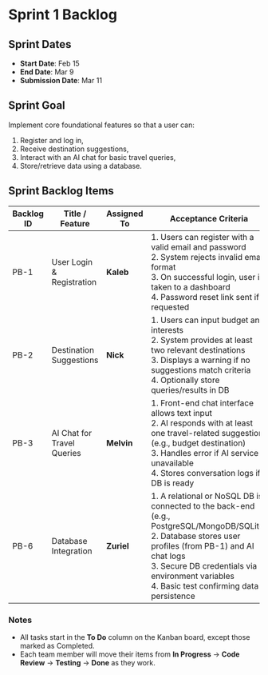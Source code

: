 # Sprint 1 Backlog

## Sprint Dates
- **Start Date**: Feb 15
- **End Date**: Mar 9
- **Submission Date**: Mar 11

## Sprint Goal
Implement core foundational features so that a user can:
1. Register and log in,
2. Receive destination suggestions,
3. Interact with an AI chat for basic travel queries,
4. Store/retrieve data using a database.

## Sprint Backlog Items

| Backlog ID | Title / Feature               | Assigned To | Acceptance Criteria                                                                                                                                                                           | Estimate (Points) | Status    |
|------------|-------------------------------|-------------|------------------------------------------------------------------------------------------------------------------------------------------------------------------------------------------------|-------------------|-----------|
| PB-1       | User Login & Registration    | **Kaleb**   | 1. Users can register with a valid email and password<br>2. System rejects invalid email format<br>3. On successful login, user is taken to a dashboard<br>4. Password reset link sent if requested | 3                 | Completed |
| PB-2       | Destination Suggestions      | **Nick**    | 1. Users can input budget and interests<br>2. System provides at least two relevant destinations<br>3. Displays a warning if no suggestions match criteria<br>4. Optionally store queries/results in DB               | 5                 | To Do     |
| PB-3       | AI Chat for Travel Queries   | **Melvin**  | 1. Front-end chat interface allows text input<br>2. AI responds with at least one travel-related suggestion (e.g., budget destination)<br>3. Handles error if AI service is unavailable<br>4. Stores conversation logs if DB is ready | 8                 | To Do     |
| PB-6       | Database Integration         | **Zuriel**  | 1. A relational or NoSQL DB is connected to the back-end (e.g., PostgreSQL/MongoDB/SQLite)<br>2. Database stores user profiles (from PB-1) and AI chat logs<br>3. Secure DB credentials via environment variables<br>4. Basic test confirming data persistence | 3                 | To Do     |

### Notes
- All tasks start in the **To Do** column on the Kanban board, except those marked as Completed.
- Each team member will move their items from **In Progress** → **Code Review** → **Testing** → **Done** as they work.
